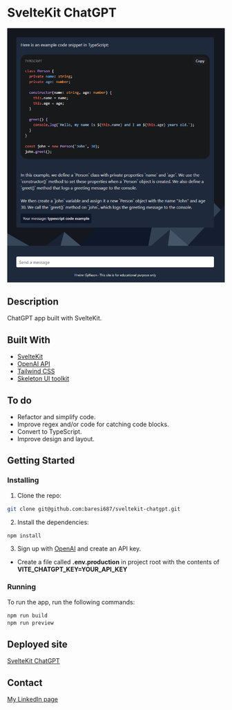 # SvelteKit ChatGPT

![Screenshot](static/screenshot.png)

## Description

ChatGPT app built with SvelteKit.

## Built With

- [SvelteKit](https://kit.svelte.dev/)
- [OpenAI API](https://platform.openai.com/overview)
- [Tailwind CSS](https://tailwindcss.com/)
- [Skeleton UI toolkit](https://www.skeleton.dev/)

## To do

- Refactor and simplify code.
- Improve regex and/or code for catching code blocks.
- Convert to TypeScript.
- Improve design and layout.

## Getting Started

### Installing

1. Clone the repo:

```bash
git clone git@github.com:baresi687/sveltekit-chatgpt.git
```

2. Install the dependencies:

```
npm install
```

3. Sign up with [OpenAI](https://platform.openai.com/account/api-keys) and create an API key.
- Create a file called **.env.production** in project root with the contents of **VITE_CHATGPT_KEY=YOUR_API_KEY** 


### Running

To run the app, run the following commands:

```bash
npm run build
npm run preview
```

## Deployed site

[SvelteKit ChatGPT](https://sveltekit-chatgpt-hreinn.netlify.app/)

## Contact

[My LinkedIn page](https://www.linkedin.com/in/hreinn-gylfason-b9a48521a/)
